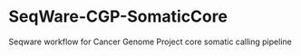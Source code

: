 SeqWare-CGP-SomaticCore
=======================

Seqware workflow for Cancer Genome Project core somatic calling pipeline
